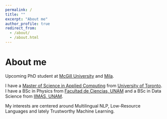 ```yaml
---
permalink: /
title: ""
excerpt: "About me"
author_profile: true
redirect_from:
  - /about/
  - /about.html
---
```


# About me

Upcoming PhD student at [McGill University](https://www.mcgill.ca/) and [Mila](https://mila.quebec/en).

I have a [Master of Science in Applied Computing](https://mscac.utoronto.ca/) from [University of Toronto](https://www.utoronto.ca/). I have a BSc in Physics from [Facultad de Ciencias, UNAM](http://www.fciencias.unam.mx/) and a BSc in Data Science from
[IIMAS, UNAM](https://www.iimas.unam.mx/).

My interests are centered around Multilingual NLP, Low-Resource Languages and lately Trustworthy Machine Learning.
